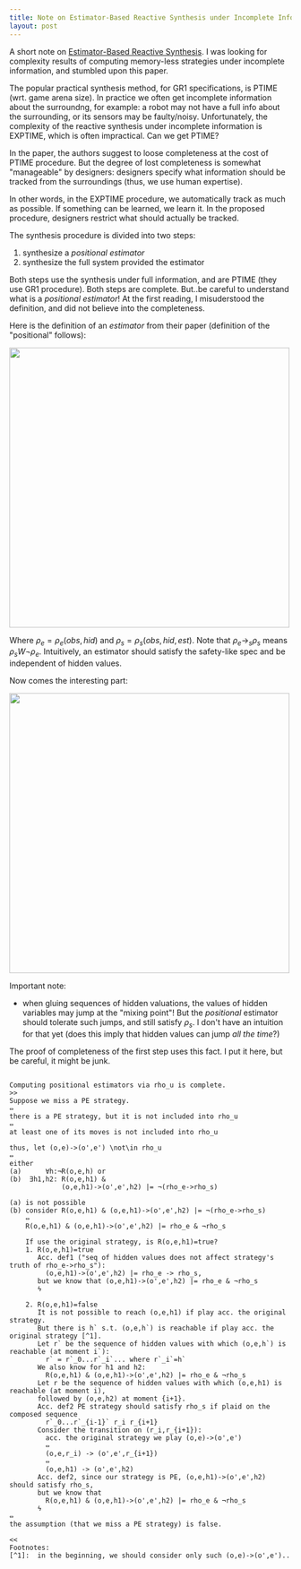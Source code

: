 ```yaml
---
title: Note on Estimator-Based Reactive Synthesis under Incomplete Information
layout: post
---
```


A short note on [Estimator-Based Reactive Synthesis](http://motesy.cs.uni-bremen.de/pdfs/hscc2015.pdf).
I was looking for complexity results of computing memory-less strategies 
under incomplete information, and stumbled upon this paper.

The popular practical synthesis method, for GR1 specifications, 
is PTIME (wrt. game arena size).
In practice we often get incomplete information about the surroundng,
for example:
a robot may not have a full info about the surrounding,
or its sensors may be faulty/noisy.
Unfortunately, the complexity of the reactive synthesis under incomplete information
is EXPTIME, which is often impractical.
Can we get PTIME?

In the paper, the authors suggest to loose completeness at the cost of PTIME procedure.
But the degree of lost completeness is somewhat "manageable" by designers:
designers specify what information should be tracked from the surroundings
(thus, we use human expertise).

In other words, in the EXPTIME procedure, we automatically track as much as possible.
If something can be learned, we learn it.
In the proposed procedure, designers restrict what should actually be tracked.

The synthesis procedure is divided into two steps: 

1. synthesize a _positional estimator_
2. synthesize the full system provided the estimator

Both steps use the synthesis under full information, and are PTIME 
(they use GR1 procedure).
Both steps are complete.
But..be careful to understand what is a _positional estimator_!
At the first reading, I misuderstood the definition,
and did not believe into the completeness.

Here is the definition of an _estimator_ from their paper
(definition of the "positional" follows):

<img src="{{ site.url }}/assets/estimator-def.png" width="500px"/>

Where $\rho_e=\rho_e(obs,hid)$ and $\rho_s=\rho_s(obs,hid,est)$.
Note that $\rho_e \rightarrow_s \rho_s$ means $\rho_s W \neg \rho_e$.
Intuitively, an estimator should satisfy the safety-like spec
and be independent of hidden values.

Now comes the interesting part:

<img src="{{ site.url }}/assets/positional-estimator-def.png" width="500px"/>

Important note:

- when gluing sequences of hidden valuations, 
  the values of hidden variables may jump at the "mixing point"!
  But the _positional_ estimator should tolerate such jumps,
  and still satisfy $\rho_s$.
  I don't have an intuition for that yet
  (does this imply that hidden values can jump _all the time_?)

The proof of completeness of the first step uses this fact.
I put it here, but be careful, it might be junk.

~~~

Computing positional estimators via rho_u is complete.
>>
Suppose we miss a PE strategy.
⇔
there is a PE strategy, but it is not included into rho_u
⇔
at least one of its moves is not included into rho_u

thus, let (o,e)->(o',e') \not\in rho_u
⇔
either
(a)      ∀h:¬R(o,e,h) or
(b)  ∃h1,h2: R(o,e,h1) &
             (o,e,h1)->(o',e',h2) |= ¬(rho_e->rho_s)

(a) is not possible
(b) consider R(o,e,h1) & (o,e,h1)->(o',e',h2) |= ¬(rho_e->rho_s)
    ⇔
    R(o,e,h1) & (o,e,h1)->(o',e',h2) |= rho_e & ¬rho_s

    If use the original strategy, is R(o,e,h1)=true?
    1. R(o,e,h1)=true
       Acc. def1 ("seq of hidden values does not affect strategy's truth of rho_e->rho_s"):
         (o,e,h1)->(o',e',h2) |= rho_e -> rho_s,
       but we know that (o,e,h1)->(o',e',h2) |= rho_e & ¬rho_s
       ϟ

    2. R(o,e,h1)=false
       It is not possible to reach (o,e,h1) if play acc. the original strategy.
       But there is h` s.t. (o,e,h`) is reachable if play acc. the original strategy [^1].
       Let r` be the sequence of hidden values with which (o,e,h`) is reachable (at moment i`):
         r` = r`_0...r`_i`... where r`_i`=h`
       We also know for h1 and h2:
         R(o,e,h1) & (o,e,h1)->(o',e',h2) |= rho_e & ¬rho_s
       Let r be the sequence of hidden values with which (o,e,h1) is reachable (at moment i),
       followed by (o,e,h2) at moment {i+1}.
       Acc. def2 PE strategy should satisfy rho_s if plaid on the composed sequence
         r`_0...r`_{i-1}` r_i r_{i+1}
       Consider the transition on (r_i,r_{i+1}):
         acc. the original strategy we play (o,e)->(o',e')
         ⇔
         (o,e,r_i) -> (o',e',r_{i+1})
         ⇔
         (o,e,h1) -> (o',e',h2)
       Acc. def2, since our strategy is PE, (o,e,h1)->(o',e',h2) should satisfy rho_s,
       but we know that
         R(o,e,h1) & (o,e,h1)->(o',e',h2) |= rho_e & ¬rho_s
       ϟ
⇔
the assumption (that we miss a PE strategy) is false.

<<
Footnotes:
[^1]:  in the beginning, we should consider only such (o,e)->(o',e')..
~~~

